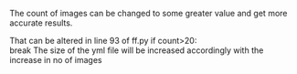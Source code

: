 The count of images can be changed to some greater value and get more accurate results.

That can be altered in line 93 of ff.py
        if count>20:  
            break
The size of the yml file will be increased accordingly with the increase in no of images
